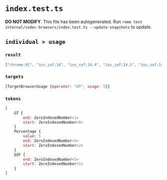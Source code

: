 # `index.test.ts`

**DO NOT MODIFY**. This file has been autogenerated. Run `rome test internal/codec-browsers/index.test.ts --update-snapshots` to update.

## `individual > usage`

### `result`

```javascript
["chrome:91", "ios_saf:14", "ios_saf:14.4", "ios_saf:14.5", "ios_saf:14.7", "and_chr:91"]
```

### `targets`

```javascript
[TargetBrowserUsage {operator: "GT", usage: 5}]
```

### `tokens`

```javascript
[
	GT {
		end: ZeroIndexedNumber<1>
		start: ZeroIndexedNumber<0>
	}
	Percentage {
		value: 5
		end: ZeroIndexedNumber<4>
		start: ZeroIndexedNumber<2>
	}
	EOF {
		end: ZeroIndexedNumber<5>
		start: ZeroIndexedNumber<5>
	}
]
```

